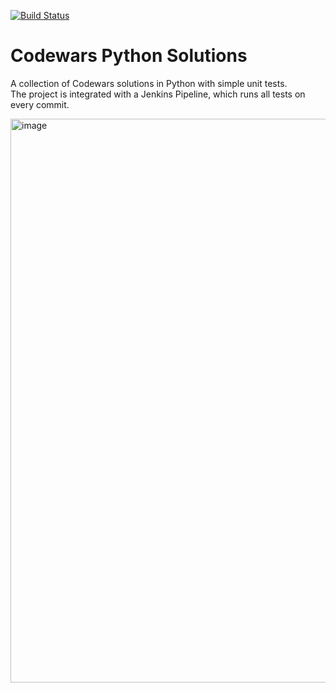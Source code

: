 [![Build Status](https://github.com/szymonpilszak/jenkins-pipeline-python-codewars/actions/workflows/ci.yml/badge.svg)](https://github.com/szymonpilszak/jenkins-pipeline-python-codewars/actions/workflows/ci.yml)


# Codewars Python Solutions

A collection of Codewars solutions in Python with simple unit tests.  
The project is integrated with a Jenkins Pipeline, which runs all tests on every commit.


<img width="1850" height="902" alt="image" src="https://github.com/user-attachments/assets/97d77df0-6d51-411e-b46a-2a43782413aa" />

